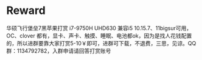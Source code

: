 # Reward
华硕飞行堡垒7黑苹果打赏 i7-9750H UHD630 兼容i5 10.15.7、11bigsur可用，OC、clover 都有，显卡、声卡、触摸、睡眠、电池都ok，因为是找人花钱配置的，所以进群要靠大家打赏5-10￥即可，进群可下载，不退费，三思，见谅。QQ群：1134792782，入群申请请回答打赏账号
